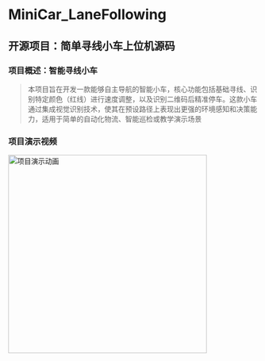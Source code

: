 # MiniCar_LaneFollowing

## 开源项目：简单寻线小车上位机源码

### 项目概述：智能寻线小车

> 本项目旨在开发一款能够自主导航的智能小车，核心功能包括基础寻线、识别特定颜色（红线）进行速度调整，以及识别二维码后精准停车。这款小车通过集成视觉识别技术，使其在预设路径上表现出更强的环境感知和决策能力，适用于简单的自动化物流、智能巡检或教学演示场景

### 项目演示视频
<img src="./output_resized.gif" width="400" alt="项目演示动画">